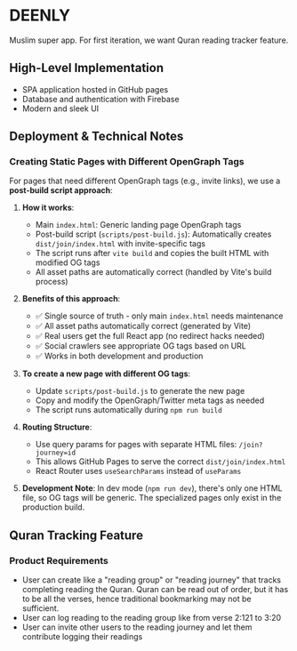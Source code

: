 # DEENLY
Muslim super app. For first iteration, we want Quran reading tracker feature.

## High-Level Implementation
- SPA application hosted in GitHub pages
- Database and authentication with Firebase
- Modern and sleek UI

## Deployment & Technical Notes

### Creating Static Pages with Different OpenGraph Tags

For pages that need different OpenGraph tags (e.g., invite links), we use a **post-build script approach**:

1. **How it works**:
   - Main `index.html`: Generic landing page OpenGraph tags
   - Post-build script (`scripts/post-build.js`): Automatically creates `dist/join/index.html` with invite-specific tags
   - The script runs after `vite build` and copies the built HTML with modified OG tags
   - All asset paths are automatically correct (handled by Vite's build process)

2. **Benefits of this approach**:
   - ✅ Single source of truth - only main `index.html` needs maintenance
   - ✅ All asset paths automatically correct (generated by Vite)
   - ✅ Real users get the full React app (no redirect hacks needed)
   - ✅ Social crawlers see appropriate OG tags based on URL
   - ✅ Works in both development and production

3. **To create a new page with different OG tags**:
   - Update `scripts/post-build.js` to generate the new page
   - Copy and modify the OpenGraph/Twitter meta tags as needed
   - The script runs automatically during `npm run build`

4. **Routing Structure**:
   - Use query params for pages with separate HTML files: `/join?journey=id`
   - This allows GitHub Pages to serve the correct `dist/join/index.html`
   - React Router uses `useSearchParams` instead of `useParams`

5. **Development Note**: In dev mode (`npm run dev`), there's only one HTML file, so OG tags will be generic. The specialized pages only exist in the production build.

## Quran Tracking Feature

### Product Requirements
- User can create like a "reading group" or "reading journey" that tracks completing reading the Quran. Quran can be read out of order, but it has to be all the verses, hence traditional bookmarking may not be sufficient.
- User can log reading to the reading group like from verse 2:121 to 3:20
- User can invite other users to the reading journey and let them contribute logging their readings